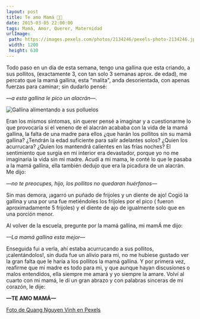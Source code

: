 ```yaml
---
layout: post
title: Te amo Mamá 👩‍🍼
date: 2015-03-05 22:00:00
tags: Mamá, Amor, Querer, Maternidad
urlImage:
 path: https://images.pexels.com/photos/2134246/pexels-photo-2134246.jpeg?auto=compress&cs=tinysrgb&h=426&w=640
 width: 1200
 height: 630
---
```


Todo paso en un día de esta semana, tengo una gallina que esta criando, a sus pollitos, (exactamente 3, con tan solo 3 semanas aprox. de edad), me percato que la mamá gallina, esta "malita", anda desorientada, con apenas fuerzas para caminar; sin dudarlo pensé:

*—a esta gallina le pico un alacrán—.*

![Gallina alimentando a sus polluelos](https://images.pexels.com/photos/2134246/pexels-photo-2134246.jpeg?auto=compress&cs=tinysrgb&h=426&w=640)


Eran los mismos síntomas, sin querer pensé a imaginar y a cuestionarme lo que provocaría si el veneno de el alacrán acababa con la vida de la mamá gallina, la falta de una madre para ellos ¿que harán los pollitos sin su mamá gallina? ¿Tendrán la edad suficiente para salir adelantes solos? ¿Quien los acurrucara? ¿Quien los mantendrá calientes en las frías noches?
El sentimiento que surgía en mi interior era devastador, porque yo no me imaginaria la vida sin mi madre.
Acudí a mi mama, le conté lo que le pasaba a la mamá gallina, ella también dedujo que era la picadura de un alacrán.
Me dijo:

*—no te preocupes, hijo, los pollitos no quedaran huérfanos—*

Sin mas demora, ¡agarró un puñado de frijoles y un diente de ajo! Cogió la gallina y una por una fue metiéndoles los frijoles por el pico ( fueron aproximadamente 5 frijoles) y el diente de ajo de igualmente solo que en una porción menor.

Al volver de la escuela, pregunte por la mamá gallina, mi mamÁ me dijo:

*—La mamá gallina esta mejor—*

Enseguida fui a verla, ahí estaba acurrucando a sus pollitos, ¡calentándolos!, sin duda fue un alivio para mi, no me hubiese gustado ver la gran falta que le haría a los pollitos la mamá gallina. Y por primera vez, reafirme que mi madre es todo para mi, y que aunque hayan discusiones o malos entendidos, ella siempre me amará y yo siempre la amare.
Volví al cuarto con mi mamá, le di un gran abrazo y con palabras sinceras de mi corazón, le dije:

**—TE AMO MAMÁ—**


[Foto de Quang Nguyen Vinh en Pexels](https://www.pexels.com/es-es/foto/gallina-marron-y-negra-con-pio-de-pollito-al-aire-libre-2134246/ "Foto de Quang Nguyen Vinh en Pexels")
